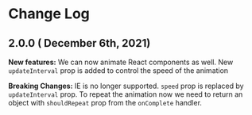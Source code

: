 # Change Log

## 2.0.0 ( December 6th, 2021)

**New features:**
We can now animate React components as well.
New `updateInterval` prop is added to control the speed of the animation

**Breaking Changes:**
IE is no longer supported.
`speed` prop is replaced by `updateInterval` prop.
To repeat the animation now we need to return an object with `shouldRepeat` prop from the `onComplete` handler.
